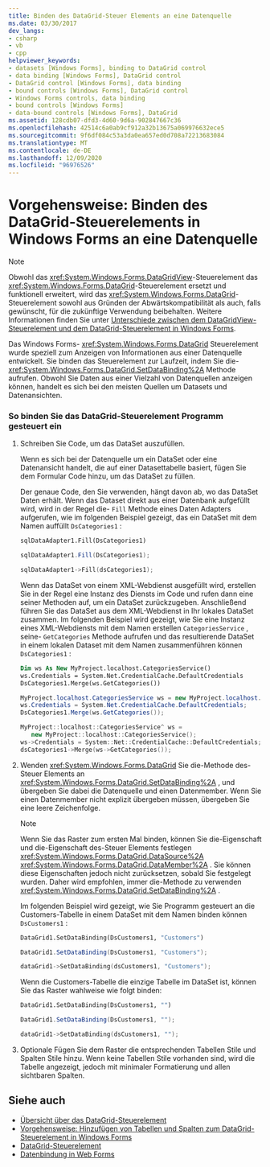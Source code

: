 ```yaml
---
title: Binden des DataGrid-Steuer Elements an eine Datenquelle
ms.date: 03/30/2017
dev_langs:
- csharp
- vb
- cpp
helpviewer_keywords:
- datasets [Windows Forms], binding to DataGrid control
- data binding [Windows Forms], DataGrid control
- DataGrid control [Windows Forms], data binding
- bound controls [Windows Forms], DataGrid control
- Windows Forms controls, data binding
- bound controls [Windows Forms]
- data-bound controls [Windows Forms], DataGrid
ms.assetid: 128cdb07-dfd3-4d60-9d6a-902847667c36
ms.openlocfilehash: 42514c6a0ab9cf912a32b13675a069976632ece5
ms.sourcegitcommit: 9f6df084c53a3da0ea657ed0d708a72213683084
ms.translationtype: MT
ms.contentlocale: de-DE
ms.lasthandoff: 12/09/2020
ms.locfileid: "96976526"
---
```

# <a name="how-to-bind-the-windows-forms-datagrid-control-to-a-data-source"></a>Vorgehensweise: Binden des DataGrid-Steuerelements in Windows Forms an eine Datenquelle
> [!NOTE]
> Obwohl das <xref:System.Windows.Forms.DataGridView>-Steuerelement das <xref:System.Windows.Forms.DataGrid>-Steuerelement ersetzt und funktionell erweitert, wird das <xref:System.Windows.Forms.DataGrid>-Steuerelement sowohl aus Gründen der Abwärtskompatibilität als auch, falls gewünscht, für die zukünftige Verwendung beibehalten. Weitere Informationen finden Sie unter [Unterschiede zwischen dem DataGridView-Steuerelement und dem DataGrid-Steuerelement in Windows Forms](differences-between-the-windows-forms-datagridview-and-datagrid-controls.md).  
  
 Das Windows Forms- <xref:System.Windows.Forms.DataGrid> Steuerelement wurde speziell zum Anzeigen von Informationen aus einer Datenquelle entwickelt. Sie binden das Steuerelement zur Laufzeit, indem Sie die- <xref:System.Windows.Forms.DataGrid.SetDataBinding%2A> Methode aufrufen. Obwohl Sie Daten aus einer Vielzahl von Datenquellen anzeigen können, handelt es sich bei den meisten Quellen um Datasets und Datenansichten.  
  
### <a name="to-data-bind-the-datagrid-control-programmatically"></a>So binden Sie das DataGrid-Steuerelement Programm gesteuert ein  
  
1. Schreiben Sie Code, um das DataSet auszufüllen.  
  
     Wenn es sich bei der Datenquelle um ein DataSet oder eine Datenansicht handelt, die auf einer Datasettabelle basiert, fügen Sie dem Formular Code hinzu, um das DataSet zu füllen.  
  
     Der genaue Code, den Sie verwenden, hängt davon ab, wo das DataSet Daten erhält. Wenn das Dataset direkt aus einer Datenbank aufgefüllt wird, wird in der Regel die- `Fill` Methode eines Daten Adapters aufgerufen, wie im folgenden Beispiel gezeigt, das ein DataSet mit dem Namen auffüllt `DsCategories1` :  
  
    ```vb  
    sqlDataAdapter1.Fill(DsCategories1)  
    ```  
  
    ```csharp  
    sqlDataAdapter1.Fill(DsCategories1);  
    ```  
  
    ```cpp  
    sqlDataAdapter1->Fill(dsCategories1);  
    ```  
  
     Wenn das DataSet von einem XML-Webdienst ausgefüllt wird, erstellen Sie in der Regel eine Instanz des Diensts im Code und rufen dann eine seiner Methoden auf, um ein DataSet zurückzugeben. Anschließend führen Sie das DataSet aus dem XML-Webdienst in Ihr lokales DataSet zusammen. Im folgenden Beispiel wird gezeigt, wie Sie eine Instanz eines XML-Webdiensts mit dem Namen erstellen `CategoriesService` , seine- `GetCategories` Methode aufrufen und das resultierende DataSet in einem lokalen Dataset mit dem Namen zusammenführen können `DsCategories1` :  
  
    ```vb  
    Dim ws As New MyProject.localhost.CategoriesService()  
    ws.Credentials = System.Net.CredentialCache.DefaultCredentials  
    DsCategories1.Merge(ws.GetCategories())  
    ```  
  
    ```csharp  
    MyProject.localhost.CategoriesService ws = new MyProject.localhost.CategoriesService();  
    ws.Credentials = System.Net.CredentialCache.DefaultCredentials;  
    DsCategories1.Merge(ws.GetCategories());  
    ```  
  
    ```cpp  
    MyProject::localhost::CategoriesService^ ws =
       new MyProject::localhost::CategoriesService();  
    ws->Credentials = System::Net::CredentialCache::DefaultCredentials;  
    dsCategories1->Merge(ws->GetCategories());  
    ```  
  
2. Wenden <xref:System.Windows.Forms.DataGrid> Sie die-Methode des-Steuer Elements an <xref:System.Windows.Forms.DataGrid.SetDataBinding%2A> , und übergeben Sie dabei die Datenquelle und einen Datenmember. Wenn Sie einen Datenmember nicht explizit übergeben müssen, übergeben Sie eine leere Zeichenfolge.  
  
    > [!NOTE]
    > Wenn Sie das Raster zum ersten Mal binden, können Sie die-Eigenschaft und die-Eigenschaft des-Steuer Elements festlegen <xref:System.Windows.Forms.DataGrid.DataSource%2A> <xref:System.Windows.Forms.DataGrid.DataMember%2A> . Sie können diese Eigenschaften jedoch nicht zurücksetzen, sobald Sie festgelegt wurden. Daher wird empfohlen, immer die-Methode zu verwenden <xref:System.Windows.Forms.DataGrid.SetDataBinding%2A> .  
  
     Im folgenden Beispiel wird gezeigt, wie Sie Programm gesteuert an die Customers-Tabelle in einem DataSet mit dem Namen binden können `DsCustomers1` :  
  
    ```vb  
    DataGrid1.SetDataBinding(DsCustomers1, "Customers")  
    ```  
  
    ```csharp  
    DataGrid1.SetDataBinding(DsCustomers1, "Customers");  
    ```  
  
    ```cpp  
    dataGrid1->SetDataBinding(dsCustomers1, "Customers");  
    ```  
  
     Wenn die Customers-Tabelle die einzige Tabelle im DataSet ist, können Sie das Raster wahlweise wie folgt binden:  
  
    ```vb  
    DataGrid1.SetDataBinding(DsCustomers1, "")  
    ```  
  
    ```csharp  
    DataGrid1.SetDataBinding(DsCustomers1, "");  
    ```  
  
    ```cpp  
    dataGrid1->SetDataBinding(dsCustomers1, "");  
    ```  
  
3. Optionale Fügen Sie dem Raster die entsprechenden Tabellen Stile und Spalten Stile hinzu. Wenn keine Tabellen Stile vorhanden sind, wird die Tabelle angezeigt, jedoch mit minimaler Formatierung und allen sichtbaren Spalten.  
  
## <a name="see-also"></a>Siehe auch

- [Übersicht über das DataGrid-Steuerelement](datagrid-control-overview-windows-forms.md)
- [Vorgehensweise: Hinzufügen von Tabellen und Spalten zum DataGrid-Steuerelement in Windows Forms](how-to-add-tables-and-columns-to-the-windows-forms-datagrid-control.md)
- [DataGrid-Steuerelement](datagrid-control-windows-forms.md)
- [Datenbindung in Web Forms](../windows-forms-data-binding.md)
